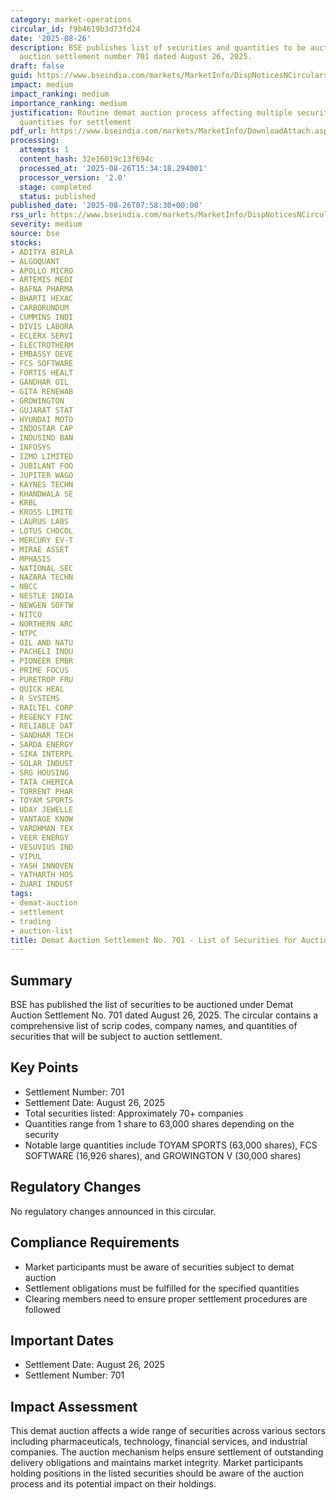 ```yaml
---
category: market-operations
circular_id: f9b4619b3d73fd24
date: '2025-08-26'
description: BSE publishes list of securities and quantities to be auctioned in demat
  auction settlement number 701 dated August 26, 2025.
draft: false
guid: https://www.bseindia.com/markets/MarketInfo/DispNoticesNCirculars.aspx?Noticeid={A4ADD725-C4F3-417E-B8E8-48747EFD8904}&noticeno=20250826-6&dt=08/26/2025&icount=6&totcount=56&flag=0
impact: medium
impact_ranking: medium
importance_ranking: medium
justification: Routine demat auction process affecting multiple securities with specified
  quantities for settlement
pdf_url: https://www.bseindia.com/markets/MarketInfo/DownloadAttach.aspx?id=20250826-6&attachedId=1e23c8f4-a00d-4a82-8f62-340c4782eace
processing:
  attempts: 1
  content_hash: 32e16019c13f694c
  processed_at: '2025-08-26T15:34:18.294001'
  processor_version: '2.0'
  stage: completed
  status: published
published_date: '2025-08-26T07:58:30+00:00'
rss_url: https://www.bseindia.com/markets/MarketInfo/DispNoticesNCirculars.aspx?Noticeid={A4ADD725-C4F3-417E-B8E8-48747EFD8904}&noticeno=20250826-6&dt=08/26/2025&icount=6&totcount=56&flag=0
severity: medium
source: bse
stocks:
- ADITYA BIRLA
- ALGOQUANT
- APOLLO MICRO
- ARTEMIS MEDI
- BAFNA PHARMA
- BHARTI HEXAC
- CARBORUNDUM
- CUMMINS INDI
- DIVIS LABORA
- ECLERX SERVI
- ELECTROTHERM
- EMBASSY DEVE
- FCS SOFTWARE
- FORTIS HEALT
- GANDHAR OIL
- GITA RENEWAB
- GROWINGTON
- GUJARAT STAT
- HYUNDAI MOTO
- INDOSTAR CAP
- INDUSIND BAN
- INFOSYS
- IZMO LIMITED
- JUBILANT FOO
- JUPITER WAGO
- KAYNES TECHN
- KHANDWALA SE
- KRBL
- KROSS LIMITE
- LAURUS LABS
- LOTUS CHOCOL
- MERCURY EV-T
- MIRAE ASSET
- MPHASIS
- NATIONAL SEC
- NAZARA TECHN
- NBCC
- NESTLE INDIA
- NEWGEN SOFTW
- NITCO
- NORTHERN ARC
- NTPC
- OIL AND NATU
- PACHELI INDU
- PIONEER EMBR
- PRIME FOCUS
- PURETROP FRU
- QUICK HEAL
- R SYSTEMS
- RAILTEL CORP
- REGENCY FINC
- RELIABLE DAT
- SANDHAR TECH
- SARDA ENERGY
- SIKA INTERPL
- SOLAR INDUST
- SRG HOUSING
- TATA CHEMICA
- TORRENT PHAR
- TOYAM SPORTS
- UDAY JEWELLE
- VANTAGE KNOW
- VARDHMAN TEX
- VEER ENERGY
- VESUVIUS IND
- VIPUL
- YASH INNOVEN
- YATHARTH HOS
- ZUARI INDUST
tags:
- demat-auction
- settlement
- trading
- auction-list
title: Demat Auction Settlement No. 701 - List of Securities for Auction
---
```


## Summary

BSE has published the list of securities to be auctioned under Demat Auction Settlement No. 701 dated August 26, 2025. The circular contains a comprehensive list of scrip codes, company names, and quantities of securities that will be subject to auction settlement.

## Key Points

- Settlement Number: 701
- Settlement Date: August 26, 2025
- Total securities listed: Approximately 70+ companies
- Quantities range from 1 share to 63,000 shares depending on the security
- Notable large quantities include TOYAM SPORTS (63,000 shares), FCS SOFTWARE (16,926 shares), and GROWINGTON V (30,000 shares)

## Regulatory Changes

No regulatory changes announced in this circular.

## Compliance Requirements

- Market participants must be aware of securities subject to demat auction
- Settlement obligations must be fulfilled for the specified quantities
- Clearing members need to ensure proper settlement procedures are followed

## Important Dates

- Settlement Date: August 26, 2025
- Settlement Number: 701

## Impact Assessment

This demat auction affects a wide range of securities across various sectors including pharmaceuticals, technology, financial services, and industrial companies. The auction mechanism helps ensure settlement of outstanding delivery obligations and maintains market integrity. Market participants holding positions in the listed securities should be aware of the auction process and its potential impact on their holdings.